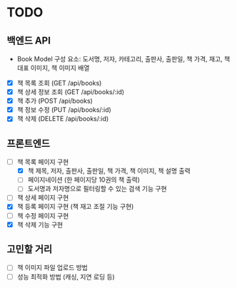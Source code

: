 # TODO

## 백엔드 API

- Book Model 구성 요소: 도서명, 저자, 카테고리, 출판사, 출판일, 책 가격, 재고, 책 대표 이미지, 책 이미지 배열
- [x] 책 목록 조회 (GET /api/books)
- [x] 책 상세 정보 조회 (GET /api/books/:id)
- [x] 책 추가 (POST /api/books)
- [x] 책 정보 수정 (PUT /api/books/:id)
- [x] 책 삭제 (DELETE /api/books/:id)

## 프론트엔드

- [ ] 책 목록 페이지 구현
  - [x] 책 제목, 저자, 출판사, 출판일, 책 가격, 책 이미지, 책 설명 출력
  - [ ] 페이지네이션 (한 페이지당 10권의 책 출력)
  - [ ] 도서명과 저자명으로 필터링할 수 있는 검색 기능 구현
- [ ] 책 상세 페이지 구현
- [x] 책 등록 페이지 구현 (책 재고 조절 기능 구현)
- [ ] 책 수정 페이지 구현
- [x] 책 삭제 기능 구현

## 고민할 거리

- [ ] 책 이미지 파일 업로드 방법
- [ ] 성능 최적화 방법 (캐싱, 지연 로딩 등)
